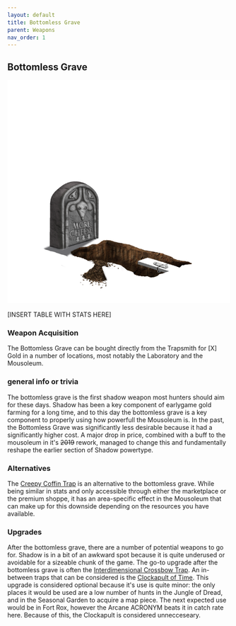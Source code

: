 ```yaml
---
layout: default
title: Bottomless Grave
parent: Weapons
nav_order: 1
---
```


## Bottomless Grave

<img src="/assets/images/bg.png" alt="Poo">

[INSERT TABLE WITH STATS HERE]

### Weapon Acquisition
The Bottomless Grave can be bought directly from the Trapsmith for [X] Gold in a number of locations, most notably the Laboratory and the Mousoleum.

### general info or trivia
The bottomless grave is the first shadow weapon most hunters should aim for these days. Shadow has been a key component of earlygame gold farming for a long time, and to this day the bottomless grave is a key component to properly using how powerfull the Mousoleum is.
In the past, the Bottomless Grave was significantly less desirable because it had a significantly higher cost. A major drop in price, combined with a buff to the mousoleum in it's ~~2019~~ rework, managed to change this and fundamentally reshape the earlier section of Shadow powertype.

### Alternatives
The [Creepy Coffin Trap](/Appendix/weapons_per_powertype/Shadow/coffin) is an alternative to the bottomless grave. While being similar in stats and only accessible through either the marketplace or the premium shoppe, it has an area-specific effect in the Mousoleum that can make up for this downside depending on the resources you have available.
### Upgrades
After the bottomless grave, there are a number of potential weapons to go for. Shadow is in a bit of an awkward spot because it is quite underused or avoidable for a sizeable chunk of the game. The go-to upgrade after the bottomless grave is often the [Interdimensional Crossbow Trap](/Appendix/weapons_per_powertype/Shadow/IDCT).
An in-between traps that can be considered is the [Clockapult of Time](/Appendix/weapons_per_powertype/Shadow/CoT). This upgrade is considered optional because it's use is quite minor: the only places it would be used are a low number of hunts in the Jungle of Dread, and in the Seasonal Garden to acquire a map piece. The next expected use would be in Fort Rox, however the Arcane ACRONYM beats it in catch rate here. Because of this, the Clockapult is considered unnecceseary.
